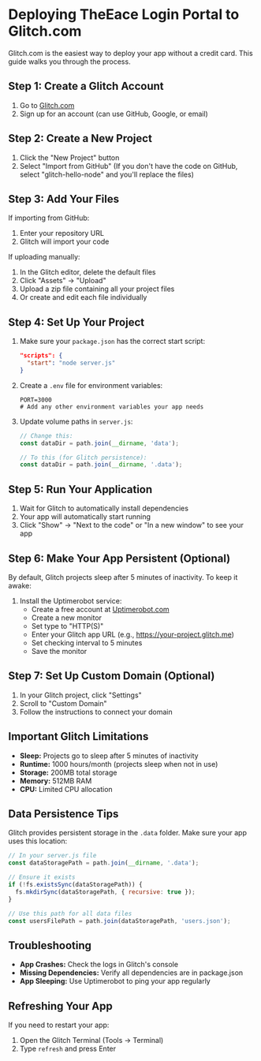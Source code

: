 # Deploying TheEace Login Portal to Glitch.com

Glitch.com is the easiest way to deploy your app without a credit card. This guide walks you through the process.

## Step 1: Create a Glitch Account

1. Go to [Glitch.com](https://glitch.com)
2. Sign up for an account (can use GitHub, Google, or email)

## Step 2: Create a New Project

1. Click the "New Project" button
2. Select "Import from GitHub" 
   (If you don't have the code on GitHub, select "glitch-hello-node" and you'll replace the files)

## Step 3: Add Your Files

If importing from GitHub:
1. Enter your repository URL
2. Glitch will import your code

If uploading manually:
1. In the Glitch editor, delete the default files
2. Click "Assets" → "Upload"
3. Upload a zip file containing all your project files
4. Or create and edit each file individually

## Step 4: Set Up Your Project

1. Make sure your `package.json` has the correct start script:
   ```json
   "scripts": {
     "start": "node server.js"
   }
   ```

2. Create a `.env` file for environment variables:
   ```
   PORT=3000
   # Add any other environment variables your app needs
   ```

3. Update volume paths in `server.js`:
   ```javascript
   // Change this:
   const dataDir = path.join(__dirname, 'data');
   
   // To this (for Glitch persistence):
   const dataDir = path.join(__dirname, '.data');
   ```

## Step 5: Run Your Application

1. Wait for Glitch to automatically install dependencies
2. Your app will automatically start running
3. Click "Show" → "Next to the code" or "In a new window" to see your app

## Step 6: Make Your App Persistent (Optional)

By default, Glitch projects sleep after 5 minutes of inactivity. To keep it awake:

1. Install the Uptimerobot service:
   - Create a free account at [Uptimerobot.com](https://uptimerobot.com)
   - Create a new monitor
   - Set type to "HTTP(S)"
   - Enter your Glitch app URL (e.g., https://your-project.glitch.me)
   - Set checking interval to 5 minutes
   - Save the monitor

## Step 7: Set Up Custom Domain (Optional)

1. In your Glitch project, click "Settings"
2. Scroll to "Custom Domain"
3. Follow the instructions to connect your domain

## Important Glitch Limitations

- **Sleep:** Projects go to sleep after 5 minutes of inactivity
- **Runtime:** 1000 hours/month (projects sleep when not in use)
- **Storage:** 200MB total storage
- **Memory:** 512MB RAM
- **CPU:** Limited CPU allocation

## Data Persistence Tips

Glitch provides persistent storage in the `.data` folder. Make sure your app uses this location:

```javascript
// In your server.js file
const dataStoragePath = path.join(__dirname, '.data');

// Ensure it exists
if (!fs.existsSync(dataStoragePath)) {
  fs.mkdirSync(dataStoragePath, { recursive: true });
}

// Use this path for all data files
const usersFilePath = path.join(dataStoragePath, 'users.json');
```

## Troubleshooting

- **App Crashes:** Check the logs in Glitch's console
- **Missing Dependencies:** Verify all dependencies are in package.json
- **App Sleeping:** Use Uptimerobot to ping your app regularly

## Refreshing Your App

If you need to restart your app:
1. Open the Glitch Terminal (Tools → Terminal)
2. Type `refresh` and press Enter 